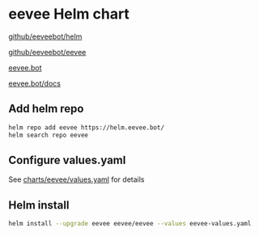 # eevee Helm chart

[github/eeveebot/helm](https://github.com/eeveebot/helm)

[github/eeveebot/eevee](https://github.com/eeveebot/eevee)

[eevee.bot](https://eevee.bot)

[eevee.bot/docs](https://eevee.bot/docs)

## Add helm repo

```bash
helm repo add eevee https://helm.eevee.bot/
helm search repo eevee
```

## Configure values.yaml

See [charts/eevee/values.yaml](charts/eevee/values.yaml) for details

## Helm install

```bash
helm install --upgrade eevee eevee/eevee --values eevee-values.yaml
```
